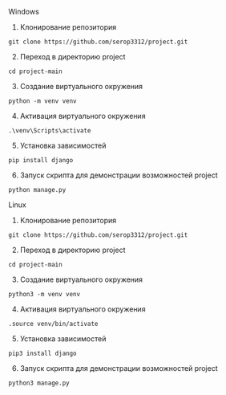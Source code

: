 Windows

1. Клонирование репозитория 

```git clone https://github.com/serop3312/project.git```

2. Переход в директорию project

```cd project-main```

3. Создание виртуального окружения

```python -m venv venv```

4. Активация виртуального окружения

```.\venv\Scripts\activate```

5. Установка зависимостей

```pip install django```

6. Запуск скрипта для демонстрации возможностей project

```python manage.py```

 Linux

1. Клонирование репозитория 

```git clone https://github.com/serop3312/project.git```

2. Переход в директорию project

```cd project-main```

3. Создание виртуального окружения

```python3 -m venv venv```

4. Активация виртуального окружения

```.source venv/bin/activate```

5. Установка зависимостей

```pip3 install django```

6. Запуск скрипта для демонстрации возможностей project

```python3 manage.py```

